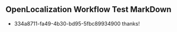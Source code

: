 ## OpenLocalization Workflow Test MarkDown
* 334a8711-fa49-4b30-bd95-5fbc89934900 thanks!

<!--HONumber=Jul16_HO2-->


